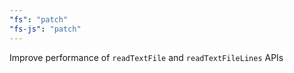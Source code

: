 ```yaml
---
"fs": "patch"
"fs-js": "patch"
---
```


Improve performance of `readTextFile` and `readTextFileLines` APIs